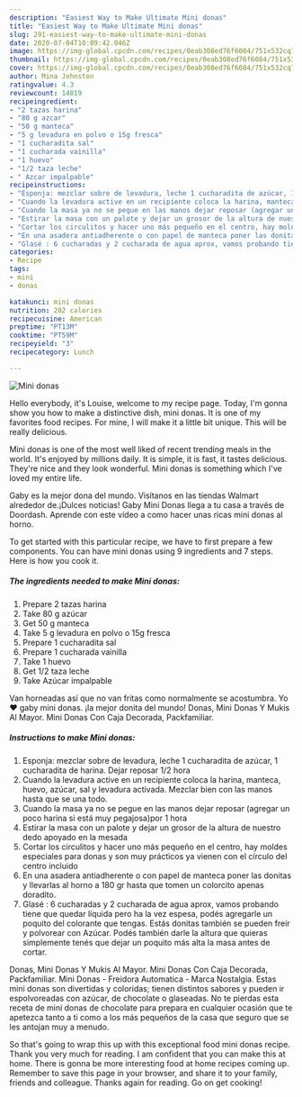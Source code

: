 ```yaml
---
description: "Easiest Way to Make Ultimate Mini donas"
title: "Easiest Way to Make Ultimate Mini donas"
slug: 291-easiest-way-to-make-ultimate-mini-donas
date: 2020-07-04T10:09:42.046Z
image: https://img-global.cpcdn.com/recipes/0eab308ed76f6084/751x532cq70/mini-donas-foto-principal.jpg
thumbnail: https://img-global.cpcdn.com/recipes/0eab308ed76f6084/751x532cq70/mini-donas-foto-principal.jpg
cover: https://img-global.cpcdn.com/recipes/0eab308ed76f6084/751x532cq70/mini-donas-foto-principal.jpg
author: Mina Johnston
ratingvalue: 4.3
reviewcount: 14819
recipeingredient:
- "2 tazas harina"
- "80 g azcar"
- "50 g manteca"
- "5 g levadura en polvo o 15g fresca"
- "1 cucharadita sal"
- "1 cucharada vainilla"
- "1 huevo"
- "1/2 taza leche"
- " Azcar impalpable"
recipeinstructions:
- "Esponja: mezclar sobre de levadura, leche 1 cucharadita de azúcar, 1 cucharadita de harina. Dejar reposar 1/2 hora"
- "Cuando la levadura active en un recipiente coloca la harina, manteca, huevo, azúcar, sal y levadura activada. Mezclar bien con las manos hasta que se una todo."
- "Cuando la masa ya no se pegue en las manos dejar reposar (agregar un poco harina si está muy pegajosa)por 1 hora"
- "Estirar la masa con un palote y dejar un grosor de la altura de nuestro dedo apoyado en la mesada"
- "Cortar los circulitos y hacer uno más pequeño en el centro, hay moldes especiales para donas y son muy prácticos ya vienen con el círculo del centro incluido"
- "En una asadera antiadherente o con papel de manteca poner las donitas y llevarlas al horno a 180 gr hasta que tomen un colorcito apenas doradito."
- "Glasé : 6 cucharadas y 2 cucharada de agua aprox, vamos probando tiene que quedar líquida pero ha la vez espesa, podés agregarle un poquito del colorante que tengas. Estás donitas también se pueden freír y polvorear con Azúcar. Podés también darle la altura que quieras simplemente tenés que dejar un poquito más alta la masa antes de cortar."
categories:
- Recipe
tags:
- mini
- donas

katakunci: mini donas 
nutrition: 202 calories
recipecuisine: American
preptime: "PT13M"
cooktime: "PT59M"
recipeyield: "3"
recipecategory: Lunch

---
```



![Mini donas](https://img-global.cpcdn.com/recipes/0eab308ed76f6084/751x532cq70/mini-donas-foto-principal.jpg)

Hello everybody, it's Louise, welcome to my recipe page. Today, I'm gonna show you how to make a distinctive dish, mini donas. It is one of my favorites food recipes. For mine, I will make it a little bit unique. This will be really delicious.

Mini donas is one of the most well liked of recent trending meals in the world. It's enjoyed by millions daily. It is simple, it is fast, it tastes delicious. They're nice and they look wonderful. Mini donas is something which I've loved my entire life.

Gaby es la mejor dona del mundo. Visítanos en las tiendas Walmart alrededor de.¡Dulces noticias! Gaby Mini Donas llega a tu casa a través de Doordash. Aprende con este vídeo a como hacer unas ricas mini donas al horno.


To get started with this particular recipe, we have to first prepare a few components. You can have mini donas using 9 ingredients and 7 steps. Here is how you cook it.

<!--inarticleads1-->

##### The ingredients needed to make Mini donas:

1. Prepare 2 tazas harina
1. Take 80 g azúcar
1. Get 50 g manteca
1. Take 5 g levadura en polvo o 15g fresca
1. Prepare 1 cucharadita sal
1. Prepare 1 cucharada vainilla
1. Take 1 huevo
1. Get 1/2 taza leche
1. Take  Azúcar impalpable


Van horneadas así que no van fritas como normalmente se acostumbra. Yo ♥ gaby mini donas. ¡la mejor donita del mundo! Donas, Mini Donas Y Mukis Al Mayor. Mini Donas Con Caja Decorada, Packfamiliar. 

<!--inarticleads2-->

##### Instructions to make Mini donas:

1. Esponja: mezclar sobre de levadura, leche 1 cucharadita de azúcar, 1 cucharadita de harina. Dejar reposar 1/2 hora
1. Cuando la levadura active en un recipiente coloca la harina, manteca, huevo, azúcar, sal y levadura activada. Mezclar bien con las manos hasta que se una todo.
1. Cuando la masa ya no se pegue en las manos dejar reposar (agregar un poco harina si está muy pegajosa)por 1 hora
1. Estirar la masa con un palote y dejar un grosor de la altura de nuestro dedo apoyado en la mesada
1. Cortar los circulitos y hacer uno más pequeño en el centro, hay moldes especiales para donas y son muy prácticos ya vienen con el círculo del centro incluido
1. En una asadera antiadherente o con papel de manteca poner las donitas y llevarlas al horno a 180 gr hasta que tomen un colorcito apenas doradito.
1. Glasé : 6 cucharadas y 2 cucharada de agua aprox, vamos probando tiene que quedar líquida pero ha la vez espesa, podés agregarle un poquito del colorante que tengas. Estás donitas también se pueden freír y polvorear con Azúcar. Podés también darle la altura que quieras simplemente tenés que dejar un poquito más alta la masa antes de cortar.


Donas, Mini Donas Y Mukis Al Mayor. Mini Donas Con Caja Decorada, Packfamiliar. Mini Donas - Freidora Automatica - Marca Nostalgia. Estas mini donas son divertidas y coloridas; tienen distintos sabores y pueden ir espolvoreadas con azúcar, de chocolate o glaseadas. No te pierdas esta receta de mini donas de chocolate para prepara en cualquier ocasión que te apetezca tanto a ti como a los más pequeños de la casa que seguro que se les antojan muy a menudo. 

So that's going to wrap this up with this exceptional food mini donas recipe. Thank you very much for reading. I am confident that you can make this at home. There is gonna be more interesting food at home recipes coming up. Remember to save this page in your browser, and share it to your family, friends and colleague. Thanks again for reading. Go on get cooking!
